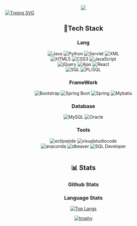 <!-- 타이틀 -->
<div align="center">

<!-- Main -->
<img src="https://capsule-render.vercel.app/api?text=Hi%20there&fontAlignY=40&desc=Seung%20Min%20GitHub%20Space&descAlign=70&fontColor=FFFFFF&type=Waving&color=0:B7FFC7,100:BBD5FB&animation=twinkling&height=180"/>
</div>
<!-- Sub -->
<a href="https://git.io/typing-svg"><img src="https://readme-typing-svg.demolab.com?font=Fira+Code&pause=1000&color=000000&random=false&width=435&lines=This+is+my+development+playground" alt="Typing SVG" /></a>


<br/>

<!-- 뱃지 -->
<div align=center>
  <h2>🔨Tech Stack</h2>

  ### Lang 

  <!-- 언어 -->
  <img alt="Java" src ="https://img.shields.io/badge/Java-FF9950.svg?&style=for-the-badge&logo=Java&logoColor=white"/>
  <img alt="Python" src ="https://img.shields.io/badge/Python-3776AB.svg?&style=for-the-badge&logo=Python&logoColor=white"/>
  <img alt="Servlet" src ="https://img.shields.io/badge/Servlet-030303.svg?&style=for-the-badge&logo=Servlet&logoColor=white"/>
  <img alt="XML" src ="https://img.shields.io/badge/XML-041E42.svg?&style=for-the-badge&logo=XML&logoColor=white"/>
  <br/>
  <img alt="HTML5" src ="https://img.shields.io/badge/HTML5-E34F26.svg?&style=for-the-badge&logo=HTML5&logoColor=white"/>
  <img alt="CSS3" src ="https://img.shields.io/badge/CSS3-1572B6.svg?&style=for-the-badge&logo=CSS3&logoColor=white"/>
  <img alt="JavaScript" src ="https://img.shields.io/badge/JavaScript-F7DF1E.svg?&style=for-the-badge&logo=JavaScript&logoColor=white"/>
  <br/>
  <img alt="jQuery" src ="https://img.shields.io/badge/jQuery-0769AD.svg?&style=for-the-badge&logo=jQuery&logoColor=white"/>
  <img alt="Ajax" src ="https://img.shields.io/badge/Ajax-4B4B77.svg?&style=for-the-badge&logo=Ajax&logoColor=white"/>
  <img alt="React" src ="https://img.shields.io/badge/React-61DAFB.svg?&style=for-the-badge&logo=React&logoColor=white"/>
  <br/>
  <img alt="SQL" src ="https://img.shields.io/badge/SQL-0E353D.svg?&style=for-the-badge&logo=SQL&logoColor=white"/>
  <img alt="PL/SQL" src ="https://img.shields.io/badge/PL/SQL-273A60.svg?&style=for-the-badge&logo=PL/SQL&logoColor=white"/>
  
  <!-- 프레임워크 -->

  ### FrameWork
  <img alt="Bootstrap" src ="https://img.shields.io/badge/Bootstrap-7952B3.svg?&style=for-the-badge&logo=Bootstrap&logoColor=white"/>
  <img alt="Spring Boot" src ="https://img.shields.io/badge/Spring Boot-6DB33F.svg?&style=for-the-badge&logo=Spring Boot&logoColor=white"/>
  <img alt="Spring" src ="https://img.shields.io/badge/Spring-6DB33F.svg?&style=for-the-badge&logo=Spring&logoColor=white"/>
  <img alt="Mybatis" src ="https://img.shields.io/badge/Mybatis-6100A5.svg?&style=for-the-badge&logo=Mybatis&logoColor=white"/>
  
  ### Database
  <img alt="MySQL" src ="https://img.shields.io/badge/MySQL-4479A1.svg?&style=for-the-badge&logo=MySQL&logoColor=white"/>
  <img alt="Oracle" src ="https://img.shields.io/badge/Oracle-F80000.svg?&style=for-the-badge&logo=Oracle&logoColor=white"/>

  ### Tools
  <img alt="eclipseide" src ="https://img.shields.io/badge/eclipseide-2C2255.svg?&style=for-the-badge&logo=eclipseide&logoColor=white"/>
  <img alt="visualstudiocode" src ="https://img.shields.io/badge/visualstudiocode-007ACC.svg?&style=for-the-badge&logo=visualstudiocode&logoColor=white"/>
  <br/>
  <img alt="anaconda" src ="https://img.shields.io/badge/anaconda-44A833.svg?&style=for-the-badge&logo=anaconda&logoColor=white"/>
  <img alt="dbeaver" src ="https://img.shields.io/badge/dbeaver-382923.svg?&style=for-the-badge&logo=dbeaver&logoColor=white"/>
  <img alt="SQL Developer" src ="https://img.shields.io/badge/SQL Developer-000000.svg?&style=for-the-badge&logo=SQL Developer&logoColor=white"/>
</div>

<br/>

<span align=center>
<div class=cardMain>

## 📊 Stats

### Github Stats

<!-- [![Anurag's GitHub stats](https://github-readme-stats.vercel.app/api?username=seung567&hide=stars,issues,contribs,prs&show=reviews,prs_merged,prs_merged_percentage&show_icons=true&theme=radical&title_color=ffffff&size_weight=80)](https://github.com/anuraghazra/github-readme-stats) -->

</div>
<div>

### Language Stats

[![Top Langs](https://github-readme-stats.vercel.app/api/top-langs/?username=seung567&layout=compact)](https://github.com/anuraghazra/github-readme-stats)


[![trophy](https://github-profile-trophy.vercel.app/?username=seung567)](https://github.com/ryo-ma/github-profile-trophy)
<!--
[![Solved.ac프로필](http://mazassumnida.wtf/api/generate_badge?boj=seung567)](https://solved.ac/seung567)

</div>
</span>

**seung567/seung567** is a ✨ _special_ ✨ repository because its `README.md` (this file) appears on your GitHub profile.

Here are some ideas to get you started:

- 🔭 I’m currently working on ...
- 🌱 I’m currently learning ...
- 👯 I’m looking to collaborate on ...
- 🤔 I’m looking for help with ...
- 💬 Ask me about ...
- 📫 How to reach me: ...
- 😄 Pronouns: ...
- ⚡ Fun fact: ...
-->

